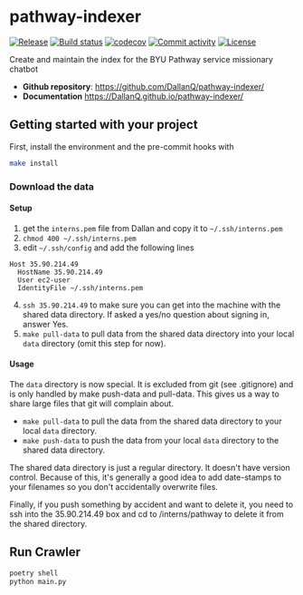 # pathway-indexer

[![Release](https://img.shields.io/github/v/release/DallanQ/pathway-indexer)](https://img.shields.io/github/v/release/DallanQ/pathway-indexer)
[![Build status](https://img.shields.io/github/actions/workflow/status/DallanQ/pathway-indexer/main.yml?branch=main)](https://github.com/DallanQ/pathway-indexer/actions/workflows/main.yml?query=branch%3Amain)
[![codecov](https://codecov.io/gh/DallanQ/pathway-indexer/branch/main/graph/badge.svg)](https://codecov.io/gh/DallanQ/pathway-indexer)
[![Commit activity](https://img.shields.io/github/commit-activity/m/DallanQ/pathway-indexer)](https://img.shields.io/github/commit-activity/m/DallanQ/pathway-indexer)
[![License](https://img.shields.io/github/license/DallanQ/pathway-indexer)](https://img.shields.io/github/license/DallanQ/pathway-indexer)

Create and maintain the index for the BYU Pathway service missionary chatbot

- **Github repository**: <https://github.com/DallanQ/pathway-indexer/>
- **Documentation** <https://DallanQ.github.io/pathway-indexer/>

## Getting started with your project

First, install the environment and the pre-commit hooks with

```bash
make install
```

### Download the data

#### Setup

1. get the `interns.pem` file from Dallan and copy it to `~/.ssh/interns.pem`
2. `chmod 400 ~/.ssh/interns.pem`
3. edit `~/.ssh/config` and add the following lines
```
Host 35.90.214.49
  HostName 35.90.214.49
  User ec2-user
  IdentityFile ~/.ssh/interns.pem
```
4. `ssh 35.90.214.49` to make sure you can get into the machine with the shared data directory. If asked a yes/no question about signing in, answer Yes.
5. `make pull-data` to pull data from the shared data directory into your local `data` directory (omit this step for now).

#### Usage

The `data` directory is now special. 
It is excluded from git (see .gitignore) and is only handled by make push-data and pull-data. 
This gives us a way to share large files that git will complain about.

- `make pull-data` to pull the data from the shared data directory to your local `data` directory.
- `make push-data` to push the data from your local `data` directory to the shared data directory.

The shared data directory is just a regular directory.
It doesn't have version control. 
Because of this, it's generally a good idea to add date-stamps to your filenames so you don't accidentally overwrite files. 

Finally, if you push something by accident and want to delete it, you need to ssh into the 35.90.214.49 box and cd to /interns/pathway to delete it from the shared directory.

## Run Crawler

```bash
poetry shell
python main.py
```
